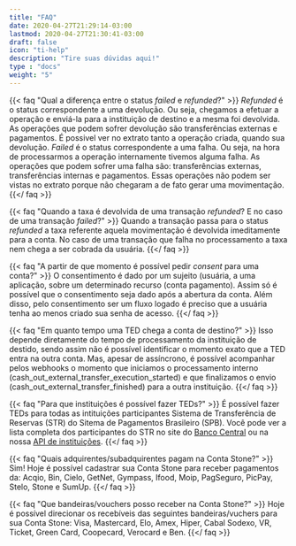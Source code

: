 ```yaml
---
title: "FAQ"
date: 2020-04-27T21:29:14-03:00
lastmod: 2020-04-27T21:30:41-03:00
draft: false
icon: "ti-help"
description: "Tire suas dúvidas aqui!"
type : "docs"
weight: "5"
---
```


{{< faq "Qual a diferença entre o status *failed* e *refunded*?" >}}
*Refunded* é o status correspondente a uma devolução. Ou seja, chegamos a efetuar a operação e enviá-la para a instituição de destino e a mesma foi devolvida. As operações que podem sofrer devolução são transferências externas e pagamentos. É possivel ver no extrato tanto a operação criada, quando sua devolução. 
*Failed* é o status correspondente a uma falha. Ou seja, na hora de processarmos a operação internamente tivemos alguma falha. As operações que podem sofrer uma falha são: transferências externas, transferências internas e pagamentos. Essas operações não podem ser vistas no extrato porque não chegaram a de fato gerar uma movimentação. 
{{</ faq >}}

{{< faq "Quando a taxa é devolvida de uma transação *refunded*? E no caso de uma transação *failed*?" >}}
Quando a transação passa para o status *refunded* a taxa referente aquela movimentação é devolvida imeditamente para a conta. No caso de uma transação que falha no processamento a taxa nem chega a ser cobrada da usuária. 
{{</ faq >}}

{{< faq "A partir de que momento é possível pedir *consent* para uma conta?" >}}
O consentimento é dado por um sujeito (usuária, a uma aplicação, sobre um determinado recurso (conta pagamento). Assim só é possível que o consentimento seja dado após a abertura da conta. Além disso, pelo consentimento ser um fluxo logado é preciso que a usuária tenha ao menos criado sua senha de acesso. 
{{</ faq >}}

{{< faq "Em quanto tempo uma TED chega a conta de destino?" >}}
Isso depende diretamente do tempo de processamento da instituição de destido, sendo assim não é possível identificar o momento exato que a TED entra na outra conta. Mas, apesar de assíncrono, é possível acompanhar pelos webhooks o momento que iniciamos o processamento interno (cash_out_external_transfer_execution_started) e que finalizamos o envio (cash_out_external_transfer_finished) para a outra instituição. 
{{</ faq >}}

{{< faq "Para que instituições é possível fazer TEDs?" >}}
É possível fazer TEDs para todas as intituições participantes Sistema de Transferência de Reservas (STR) do Sitema de Pagamentos Brasileiro (SPB). Você pode ver a lista completa dos participantes do STR no site do [Banco Central](https://dadosabertos.bcb.gov.br/dataset/lista-de-participantes-do-str) ou na nossa [API de instituições](https://docs.openbank.stone.com.br/reference#overview-institui%C3%A7%C3%B5es). 
{{</ faq >}}

{{< faq "Quais adquirentes/subadquirentes pagam na Conta Stone?" >}}
Sim! Hoje é possível cadastrar sua Conta Stone para receber pagamentos da: Acqio, Bin, Cielo, GetNet, Gympass, Ifood, Moip, PagSeguro, PicPay, Stelo, Stone e SumUp. 
{{</ faq >}}

{{< faq "Que bandeiras/vouchers posso receber na Conta Stone?" >}}
Hoje é possível direcionar os recebíveis das seguintes bandeiras/vuchers para sua Conta Stone: Visa, Mastercard, Elo, Amex, Hiper, Cabal Sodexo, VR, Ticket, Green Card, Coopecard, Verocard e Ben.
{{</ faq >}}


